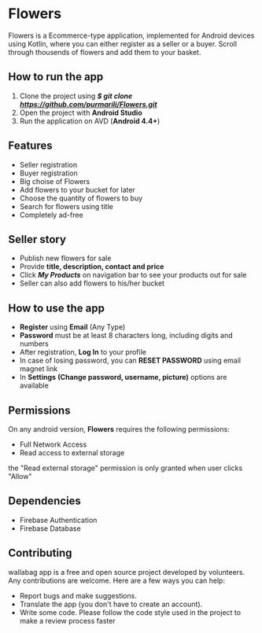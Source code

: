 # Flowers
Flowers is a Ecommerce-type application, implemented for Android devices using Kotlin, where you can
either register as a seller or a buyer. Scroll through thousends of flowers and add them
to your basket.

## How to run the app
1. Clone the project using ***$ git clone https://github.com/purmarili/Flowers.git***
2. Open the project with **Android Studio**
3. Run the application on AVD (**Android 4.4+**)

## Features
- Seller registration
- Buyer registration
- Big choise of Flowers
- Add flowers to your bucket for later
- Choose the quantity of flowers to buy
- Search for flowers using title
- Completely ad-free

## Seller story
- Publish new flowers for sale
- Provide **title, description, contact and price**
- Click ***My Products*** on navigation bar to see your products out for sale
- Seller can also add flowers to his/her bucket

## How to use the app
- **Register** using **Email** (Any Type)
- **Password** must be at least 8 characters long, including digits and numbers
- After registration, **Log In** to your profile
- In case of losing password, you can **RESET PASSWORD** using email magnet link
- In **Settings** **(Change password, username, picture)** options are available

## Permissions
On any android version, **Flowers** requires the following permissions:
- Full Network Access
- Read access to external storage

the "Read external storage" permission is only granted when user clicks "Allow"

## Dependencies
- Firebase Authentication
- Firebase Database

## Contributing
wallabag app is a free and open source project developed by volunteers. 
Any contributions are welcome. Here are a few ways you can help:
- Report bugs and make suggestions.
- Translate the app (you don't have to create an account).
- Write some code. Please follow the code style used in the project to make a review process faster
